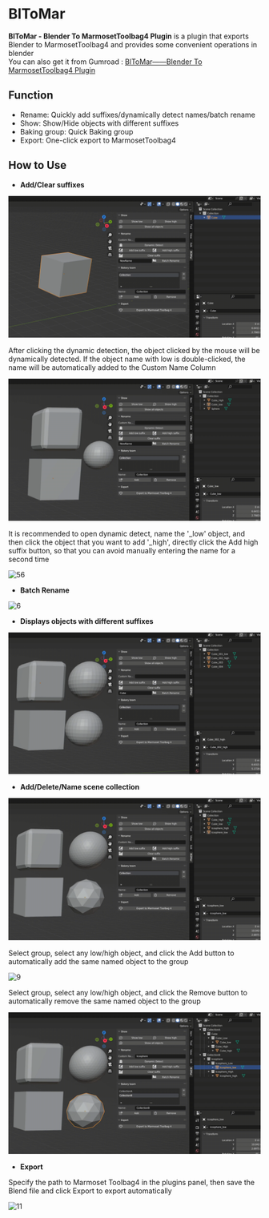 # BlToMar
**BlToMar - Blender To MarmosetToolbag4 Plugin** is a plugin that exports Blender to MarmosetToolbag4 and provides some convenient operations in blender  
You can also get it from Gumroad : [BlToMar——Blender To MarmosetToolbag4 Plugin](https://s1778773436.gumroad.com/l/fgvxi)

## Function
* Rename: Quickly add suffixes/dynamically detect names/batch rename
* Show: Show/Hide objects with different suffixes
* Baking group: Quick Baking group
* Export: One-click export to MarmosetToolbag4

## How to Use
* **Add/Clear suffixes**  

![1](./Images/1.gif)  

After clicking the dynamic detection, the object clicked by the mouse will be dynamically detected. If the object name with low is double-clicked, the name will be automatically added to the Custom Name Column  

![2](./Images/2.gif)   

It is recommended to open dynamic detect, name the '_low' object, and then click the object that you want to add '_high', directly click the Add high suffix button, so that you can avoid manually entering the name for a second time  

![56](./Images/56.gif)  

* **Batch Rename**  

![6](./Images/6.gif)  

* **Displays objects with different suffixes**  

![7](./Images/7.gif)

* **Add/Delete/Name scene collection**

![8](./Images/8.gif)  

Select group, select any low/high object, and click the Add button to automatically add the same named object to the group  

![9](./Images/9.gif)  

Select group, select any low/high object, and click the Remove button to automatically remove the same named object to the group  

![10](./Images/10.gif)

* **Export**

Specify the path to Marmoset Toolbag4 in the plugins panel, then save the Blend file and click Export to export automatically  

![11](./Images/11.gif)

    

